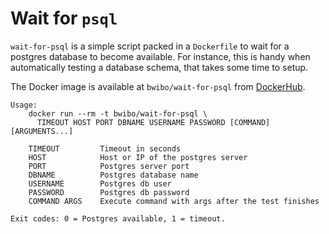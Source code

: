 # Wait for `psql`

`wait-for-psql` is a simple script packed in a `Dockerfile` to wait for a
postgres database to become available. For instance, this is handy when
automatically testing a database schema, that takes some time to setup.

The Docker image is available at `bwibo/wait-for-psql` from
[DockerHub](https://hub.docker.com/repository/docker/bwibo/wait-for-psql/tags).

```text
Usage:
    docker run --rm -t bwibo/wait-for-psql \
      TIMEOUT HOST PORT DBNAME USERNAME PASSWORD [COMMAND] [ARGUMENTS...]

    TIMEOUT         Timeout in seconds
    HOST            Host or IP of the postgres server
    PORT            Postgres server port
    DBNAME          Postgres database name
    USERNAME        Postgres db user
    PASSWORD        Postgres db password
    COMMAND ARGS    Execute command with args after the test finishes

Exit codes: 0 = Postgres available, 1 = timeout.
```
